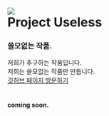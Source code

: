# ![](https://media.discordapp.net/attachments/899139591624331284/985542502046113832/IMG_1144.png)<br/>Project Useless
### 쓸모없는 작품.
저희가 추구하는 작품입니다.  
저희는 쓸모없는 작품만 만듭니다.  
[깃허브 페이지 방문하기](https://github.com/nazu280/useless)<br/><br/>
#### coming soon.
